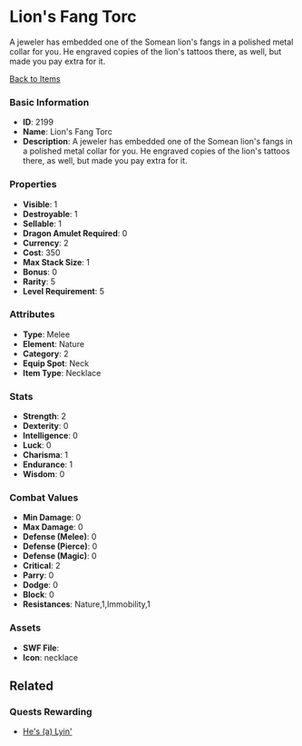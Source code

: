 # Lion's Fang Torc

A jeweler has embedded one of the Somean lion's fangs in a polished metal collar for you.  He engraved copies of the lion's tattoos there, as well, but made you pay extra for it. 

[Back to Items](../items.md)

### Basic Information

- **ID**: 2199
- **Name**: Lion&#039;s Fang Torc
- **Description**: A jeweler has embedded one of the Somean lion&#039;s fangs in a polished metal collar for you.  He engraved copies of the lion&#039;s tattoos there, as well, but made you pay extra for it. 

### Properties

- **Visible**: 1
- **Destroyable**: 1
- **Sellable**: 1
- **Dragon Amulet Required**: 0
- **Currency**: 2
- **Cost**: 350
- **Max Stack Size**: 1
- **Bonus**: 0
- **Rarity**: 5
- **Level Requirement**: 5

### Attributes

- **Type**: Melee
- **Element**: Nature
- **Category**: 2
- **Equip Spot**: Neck
- **Item Type**: Necklace

### Stats

- **Strength**: 2
- **Dexterity**: 0
- **Intelligence**: 0
- **Luck**: 0
- **Charisma**: 1
- **Endurance**: 1
- **Wisdom**: 0

### Combat Values

- **Min Damage**: 0
- **Max Damage**: 0
- **Defense (Melee)**: 0
- **Defense (Pierce)**: 0
- **Defense (Magic)**: 0
- **Critical**: 2
- **Parry**: 0
- **Dodge**: 0
- **Block**: 0
- **Resistances**: Nature,1,Immobility,1

### Assets

- **SWF File**: 
- **Icon**: necklace

## Related

### Quests Rewarding

- [He's (a) Lyin'](../quests/346-he-s-a-lyin.md)

